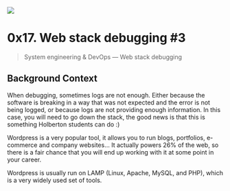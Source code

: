 ![](https://s3.amazonaws.com/intranet-projects-files/holbertonschool-sysadmin_devops/293/d42WuBh.png)

# 0x17. Web stack debugging #3

>  System engineering & DevOps ― Web stack debugging

## Background Context
When debugging, sometimes logs are not enough. Either because the software is breaking in a way that was not expected and the error is not being logged, or because logs are not providing enough information. In this case, you will need to go down the stack, the good news is that this is something Holberton students can do :)

Wordpress is a very popular tool, it allows you to run blogs, portfolios, e-commerce and company websites… It actually powers 26% of the web, so there is a fair chance that you will end up working with it at some point in your career.

Wordpress is usually run on LAMP (Linux, Apache, MySQL, and PHP), which is a very widely used set of tools.
